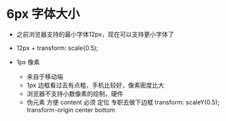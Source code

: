 # 6px 字体大小

- 之前浏览器支持的最小字体12px，现在可以支持更小字体了
- 12px + transform: scale(0.5);

- 1px 像素
    - 来自于移动端
    - 1px 边框看过去有点粗，手机比较好，像素密度比大
    - 浏览器不支持小数像素的绘制，硬件
    - 伪元素
        方便 content 必须
        定位 专职去做下边框
        transform: scaleY(0.5);
        transform-origin center bottom